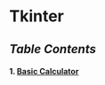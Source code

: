 # Tkinter #
## *Table Contents* ## 
#### 1. [Basic Calculator](https://github.com/akashdiphazra/Journey_to_Python/blob/main/GUI%20Programming/Tkinter/Basic%20Calculator/Basic_Calculator.py)

